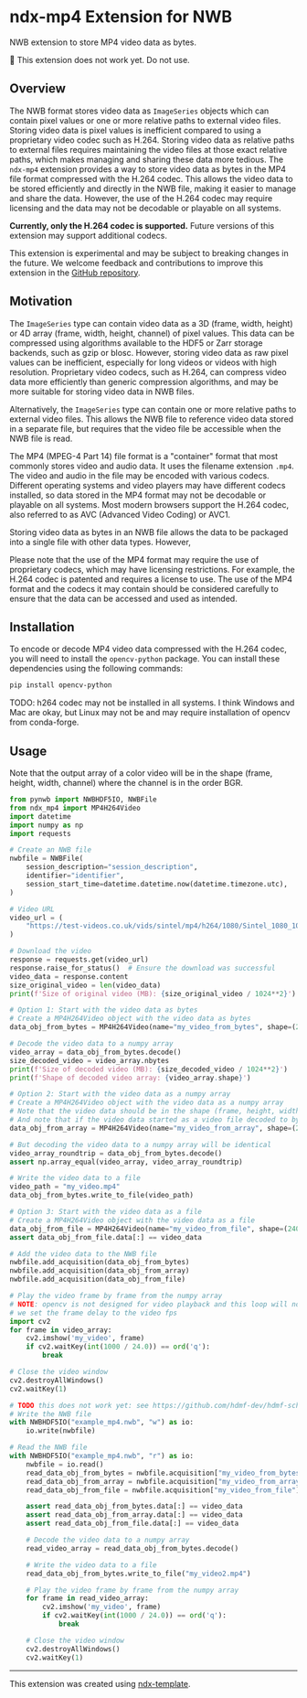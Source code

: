 # ndx-mp4 Extension for NWB

NWB extension to store MP4 video data as bytes.

🚨 This extension does not work yet. Do not use.

## Overview

The NWB format stores video data as `ImageSeries` objects which can contain pixel values or one or more relative paths
to external video files. Storing video data is pixel values is inefficient compared to using a proprietary video codec
such as H.264. Storing video data as relative paths to external files requires maintaining the video files at those
exact relative paths, which makes managing and sharing these data more tedious. The `ndx-mp4` extension provides a way
to store video data as bytes in the MP4 file format compressed with the H.264 codec. This allows the video data to be
stored efficiently and directly in the NWB file, making it easier to manage and share the data. However, the use of the
H.264 codec may require licensing and the data may not be decodable or playable on all systems.

**Currently, only the H.264 codec is supported.** Future versions of this extension may support additional codecs.

This extension is experimental and may be subject to breaking changes in the future. We welcome feedback and
contributions to improve this extension in the [GitHub repository](https://github.com/rly/ndx-mp4).

## Motivation

The `ImageSeries` type can contain video data as a 3D (frame, width, height) or 4D array
(frame, width, height, channel) of pixel values. This data can be compressed using algorithms available to
the HDF5 or Zarr storage backends, such as gzip or blosc. However, storing video data as raw pixel values can be
inefficient, especially for long videos or videos with high resolution. Proprietary video codecs, such as H.264, can
compress video data more efficiently than generic compression algorithms, and may be more suitable for storing video
data in NWB files.

Alternatively, the `ImageSeries` type can contain one or more relative paths to external video files.
This allows the NWB file to reference
  video data stored in a separate file, but requires that the video file be accessible when the NWB file is read.

The MP4 (MPEG-4 Part 14) file format is a "container" format that most commonly stores video and audio data.
It uses the filename extension `.mp4`. The video and audio in the file may be encoded with various codecs.
Different operating systems and video players may have different codecs installed, so data stored in the MP4 format
may not be decodable or playable on all systems. Most modern browsers support the H.264 codec, also referred to as AVC
(Advanced Video Coding) or AVC1.

Storing video data as bytes in an NWB file allows the data to be packaged into a single file with other data types.
However,

Please note that the use of the MP4 format may require the use of proprietary codecs, which may have licensing restrictions.
For example, the H.264 codec is patented and requires a license to use. The use of the MP4 format and the codecs it may contain
should be considered carefully to ensure that the data can be accessed and used as intended.


## Installation

To encode or decode MP4 video data compressed with the H.264 codec, you will need to install
the `opencv-python` package. You can install these dependencies
using the following commands:

```bash
pip install opencv-python
```

TODO: h264 codec may not be installed in all systems. I think Windows and Mac are okay, but Linux may not be and may
require installation of opencv from conda-forge.


## Usage

Note that the output array of a color video will be in the shape (frame, height, width, channel) where the channel
is in the order BGR.

```python
from pynwb import NWBHDF5IO, NWBFile
from ndx_mp4 import MP4H264Video
import datetime
import numpy as np
import requests

# Create an NWB file
nwbfile = NWBFile(
    session_description="session_description",
    identifier="identifier",
    session_start_time=datetime.datetime.now(datetime.timezone.utc),
)

# Video URL
video_url = (
    "https://test-videos.co.uk/vids/sintel/mp4/h264/1080/Sintel_1080_10s_1MB.mp4"
)

# Download the video
response = requests.get(video_url)
response.raise_for_status()  # Ensure the download was successful
video_data = response.content
size_original_video = len(video_data)
print(f'Size of original video (MB): {size_original_video / 1024**2}')

# Option 1: Start with the video data as bytes
# Create a MP4H264Video object with the video data as bytes
data_obj_from_bytes = MP4H264Video(name="my_video_from_bytes", shape=(240, 1080, 1920, 3), fps=24.0, data=video_data)

# Decode the video data to a numpy array
video_array = data_obj_from_bytes.decode()
size_decoded_video = video_array.nbytes
print(f'Size of decoded video (MB): {size_decoded_video / 1024**2}')
print(f'Shape of decoded video array: {video_array.shape}')

# Option 2: Start with the video data as a numpy array
# Create a MP4H264Video object with the video data as a numpy array
# Note that the video data should be in the shape (frame, height, width, channel)
# And note that if the video data started as a video file decoded to bytes, the re-encoded video may not be identical
data_obj_from_array = MP4H264Video(name="my_video_from_array", shape=(240, 1080, 1920, 3), fps=24.0, data_array=video_array)

# But decoding the video data to a numpy array will be identical
video_array_roundtrip = data_obj_from_bytes.decode()
assert np.array_equal(video_array, video_array_roundtrip)

# Write the video data to a file
video_path = "my_video.mp4"
data_obj_from_bytes.write_to_file(video_path)

# Option 3: Start with the video data as a file
# Create a MP4H264Video object with the video data as a file
data_obj_from_file = MP4H264Video(name="my_video_from_file", shape=(240, 1080, 1920, 3), fps=24.0, data_file=video_path)
assert data_obj_from_file.data[:] == video_data

# Add the video data to the NWB file
nwbfile.add_acquisition(data_obj_from_bytes)
nwbfile.add_acquisition(data_obj_from_array)
nwbfile.add_acquisition(data_obj_from_file)

# Play the video frame by frame from the numpy array
# NOTE: opencv is not designed for video playback and this loop will not play the video in real time even if
# we set the frame delay to the video fps
import cv2
for frame in video_array:
    cv2.imshow('my_video', frame)
    if cv2.waitKey(int(1000 / 24.0)) == ord('q'):
        break

# Close the video window
cv2.destroyAllWindows()
cv2.waitKey(1)

# TODO this does not work yet: see https://github.com/hdmf-dev/hdmf-schema-language/issues/34
# Write the NWB file
with NWBHDF5IO("example_mp4.nwb", "w") as io:
    io.write(nwbfile)

# Read the NWB file
with NWBHDF5IO("example_mp4.nwb", "r") as io:
    nwbfile = io.read()
    read_data_obj_from_bytes = nwbfile.acquisition["my_video_from_bytes"]
    read_data_obj_from_array = nwbfile.acquisition["my_video_from_array"]
    read_data_obj_from_file = nwbfile.acquisition["my_video_from_file"]

    assert read_data_obj_from_bytes.data[:] == video_data
    assert read_data_obj_from_array.data[:] == video_data
    assert read_data_obj_from_file.data[:] == video_data

    # Decode the video data to a numpy array
    read_video_array = read_data_obj_from_bytes.decode()

    # Write the video data to a file
    read_data_obj_from_bytes.write_to_file("my_video2.mp4")

    # Play the video frame by frame from the numpy array
    for frame in read_video_array:
        cv2.imshow('my_video', frame)
        if cv2.waitKey(int(1000 / 24.0)) == ord('q'):
            break

    # Close the video window
    cv2.destroyAllWindows()
    cv2.waitKey(1)
```

---
This extension was created using [ndx-template](https://github.com/nwb-extensions/ndx-template).
